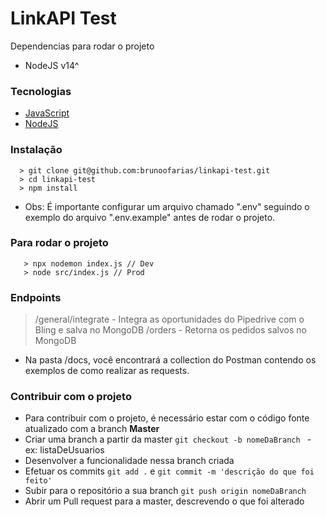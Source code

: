 # LinkAPI Test

Dependencias para rodar o projeto
  - NodeJS v14^

### Tecnologias
  - [JavaScript](https://www.javascript.com/)
  - [NodeJS](https://nodejs.org/en/)
  
### Instalação

```
  > git clone git@github.com:brunoofarias/linkapi-test.git
  > cd linkapi-test
  > npm install
```

* Obs: É importante configurar um arquivo chamado ".env" seguindo o exemplo do arquivo ".env.example" antes de rodar o projeto.

### Para rodar o projeto
```
   > npx nodemon index.js // Dev
   > node src/index.js // Prod
```

### Endpoints

 > /general/integrate - Integra as oportunidades do Pipedrive com o Bling e salva no MongoDB
 > /orders - Retorna os pedidos salvos no MongoDB

* Na pasta /docs, você encontrará a collection do Postman contendo os exemplos de como realizar as requests.

### Contribuir com o projeto

* Para contribuir com o projeto, é necessário estar com o código fonte atualizado com a branch **Master** 
* Criar uma branch a partir da master `git checkout -b nomeDaBranch ` - ex: listaDeUsuarios
* Desenvolver a funcionalidade nessa branch criada
* Efetuar os commits `git add .` e `git commit -m 'descrição do que foi feito'`
* Subir para o repositório a sua branch `git push origin nomeDaBranch`
* Abrir um Pull request para a master, descrevendo o que foi alterado
